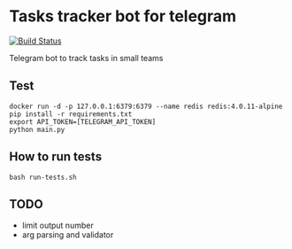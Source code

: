 # Tasks tracker bot for telegram

[![Build Status](https://travis-ci.org/paul-nameless/tasks-tracker-bot.svg?branch=master)](https://travis-ci.org/paul-nameless/tasks-tracker-bot)

Telegram bot to track tasks in small teams

## Test

```
docker run -d -p 127.0.0.1:6379:6379 --name redis redis:4.0.11-alpine
pip install -r requirements.txt
export API_TOKEN=[TELEGRAM_API_TOKEN]
python main.py
```


## How to run tests

```
bash run-tests.sh
```

## TODO

* limit output number
* arg parsing and validator
